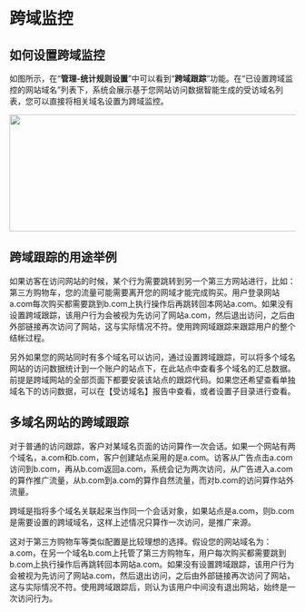 # 跨域监控

<div class="help-center-list-content">
                    <h2>如何设置跨域监控</h2>
                    <div class="help-center-list-content-detail">


  <meta http-equiv="Content-Type" content="text/html; charset=utf-8">
  <meta http-equiv="Content-Style-Type" content="text/css">
  <meta name="generator" content="pandoc">
  <title></title>
  <style type="text/css">code{white-space: pre;}</style>


<p>如图所示，在“<strong>管理-统计规则设置</strong>”中可以看到“<strong>跨域跟踪</strong>”功能。在“已设置跨域监控的网站域名”列表下，系统会展示基于您网站访问数据智能生成的受访域名列表，您可以直接将相关域名设置为跨域监控。</p>
<p><img src="http://mtj.baidu.com/static/article/image/tongji/%E4%BD%BF%E7%94%A8%E6%8C%87%E5%8D%97/%E7%BB%9F%E8%AE%A1%E8%AE%BE%E7%BD%AE/%E7%BB%9F%E8%AE%A1%E8%A7%84%E5%88%99%E8%AE%BE%E7%BD%AE-%E5%B7%B2review/8%E4%BD%BF%E7%94%A8%E6%8C%87%E5%8D%97_%E7%BB%9F%E8%AE%A1%E8%AE%BE%E7%BD%AE_%E5%A6%82%E4%BD%95%E8%AE%BE%E7%BD%AE%E8%B7%A8%E5%9F%9F%E7%9B%91%E6%8E%A7_V0_yumingzhen--%E5%B7%B2review/media/image1.png" width="553" height="206"></p>


</div>
                </div>

## 跨域跟踪的用途举例
如果访客在访问网站的时候，某个行为需要跳转到另一个第三方网站进行，比如：第三方购物车，您的流量可能需要离开您的网域才能完成购买。用户登录网站a.com每次购买都需要跳到b.com上执行操作后再跳转回本网站a.com。如果没有设置跨域跟踪，该用户行为会被视为先访问了网站a.com，然后退出访问，之后由外部链接再次访问了网站，这与实际情况不符。使用跨网域跟踪来跟踪用户的整个结帐过程。

另外如果您的网站同时有多个域名可以访问，通过设置跨域跟踪，可以将多个域名网站的访问数据统计到一个账户的站点下，在此站点中查看多个域名的汇总数据。前提是跨域网站的全部页面下都要安装该站点的跟踪代码。如果您还希望查看单独域名下的访问数据，可以在【受访域名】报告中查看，或者设置子目录进行查看。

## 多域名网站的跨域跟踪
对于普通的访问跟踪，客户对某域名页面的访问算作一次会话。如果一个网站有两个域名，a.com和b.com，客户创建站点采用的是a.com。访客从广告点击a.com访问到b.com，再从b.com返回a.com，系统会记为两次访问，从广告进入a.com的算作推广流量，从b.com到a.com的算作自然流量，而对b.com的访问算作站外流量。

跨域是指将多个域名关联起来当作同一个会话对象，如果站点是a.com，则b.com是需要设置的跨域域名，这样上述情况只算作一次访问，是推广来源。

这对于第三方购物车等类似配置是比较理想的选择。假设您的网站域名为：a.com，在另一个域名b.com上托管了第三方购物车，用户每次购买都需要跳到b.com上执行操作后再跳转回本网站a.com。如果没有设置跨域跟踪，该用户行为会被视为先访问了网站a.com，然后退出访问，之后由外部链接再次访问了网站，这与实际情况不符。使用跨域跟踪后，则认为该用户中间没有退出网站，始终是一次访问行为。
